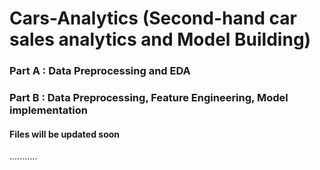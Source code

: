 # Cars-Analytics (Second-hand car sales analytics and Model Building)

### Part A : Data Preprocessing and EDA

### Part B : Data Preprocessing, Feature Engineering, Model implementation

#### Files will be updated soon
...........
